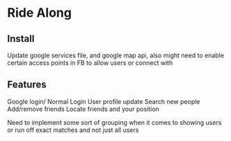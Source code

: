 # Ride Along
## Install
Update google services file, and google map api, also might need to enable certain access points in FB to allow users or connect with 
## Features
Google login/ Normal Login
User profile update
Search new people
Add/remove friends
Locate friends and your position

Need to implement some sort of grouping when it comes to showing users or run off exact matches and not just all users
